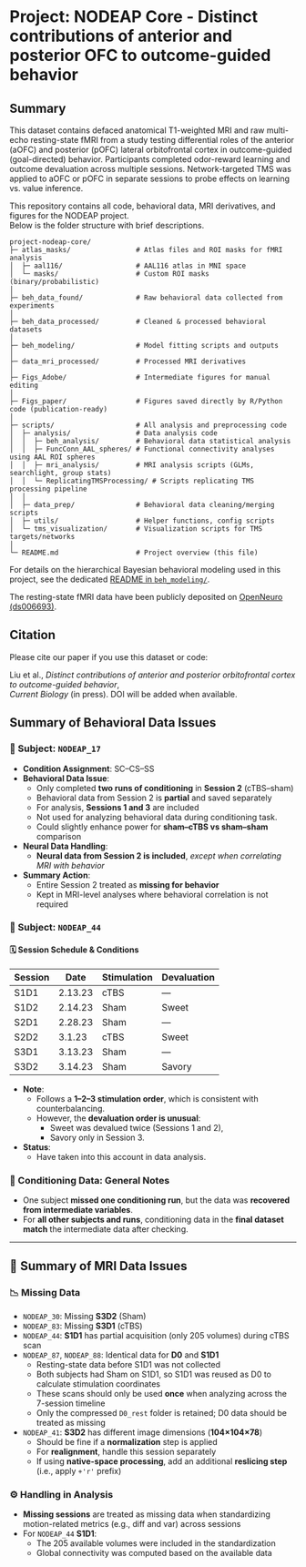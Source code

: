 # Project: NODEAP Core - Distinct contributions of anterior and posterior OFC to outcome-guided behavior

## **Summary**  
This dataset contains defaced anatomical T1-weighted MRI and raw multi-echo resting-state fMRI from a study testing differential roles of the anterior (aOFC) and posterior (pOFC) lateral orbitofrontal cortex in outcome-guided (goal-directed) behavior. Participants completed odor-reward learning and outcome devaluation across multiple sessions. Network-targeted TMS was applied to aOFC or pOFC in separate sessions to probe effects on learning vs. value inference.

This repository contains all code, behavioral data, MRI derivatives, and figures for the NODEAP project.  
Below is the folder structure with brief descriptions.




```
project-nodeap-core/
├─ atlas_masks/                # Atlas files and ROI masks for fMRI analysis
│  ├─ aal116/                  # AAL116 atlas in MNI space
│  └─ masks/                   # Custom ROI masks (binary/probabilistic)
│
├─ beh_data_found/             # Raw behavioral data collected from experiments
│
├─ beh_data_processed/         # Cleaned & processed behavioral datasets
│
├─ beh_modeling/               # Model fitting scripts and outputs 
│
├─ data_mri_processed/         # Processed MRI derivatives
│
├─ Figs_Adobe/                 # Intermediate figures for manual editing
│
├─ Figs_paper/                 # Figures saved directly by R/Python code (publication-ready)
│
├─ scripts/                    # All analysis and preprocessing code
│  ├─ analysis/                # Data analysis code
│  │  ├─ beh_analysis/         # Behavioral data statistical analysis
│  │  ├─ FuncConn_AAL_spheres/ # Functional connectivity analyses using AAL ROI spheres
│  │  ├─ mri_analysis/         # MRI analysis scripts (GLMs, searchlight, group stats)
│  │  └─ ReplicatingTMSProcessing/ # Scripts replicating TMS processing pipeline
│  │
│  ├─ data_prep/               # Behavioral data cleaning/merging scripts
│  ├─ utils/                   # Helper functions, config scripts
│  └─ tms_visualization/       # Visualization scripts for TMS targets/networks
│
└─ README.md                   # Project overview (this file)
```

For details on the hierarchical Bayesian behavioral modeling used in this project, see the dedicated [README in `beh_modeling/`](./beh_modeling/README.md).

The resting-state fMRI data have been publicly deposited on [OpenNeuro (ds006693)](https://openneuro.org/datasets/ds006693).

## Citation

Please cite our paper if you use this dataset or code:

Liu et al., *Distinct contributions of anterior and posterior orbitofrontal cortex to outcome-guided behavior*,  
*Current Biology* (in press). DOI will be added when available.


## Summary of Behavioral Data Issues
 
### 📌 Subject: `NODEAP_17`

- **Condition Assignment**: SC–CS–SS  
- **Behavioral Data Issue**:
  - Only completed **two runs of conditioning** in **Session 2** (cTBS–sham)
  - Behavioral data from Session 2 is **partial** and saved separately
  - For analysis, **Sessions 1 and 3** are included
  - Not used for analyzing behavioral data during conditioning task.
  - Could slightly enhance power for **sham–cTBS vs sham–sham** comparison
- **Neural Data Handling**:
  - **Neural data from Session 2 is included**, *except when correlating MRI with behavior*
- **Summary Action**:
  - Entire Session 2 treated as **missing for behavior**
  - Kept in MRI-level analyses where behavioral correlation is not required


### 📌 Subject: `NODEAP_44`

#### 🗓️ Session Schedule & Conditions

| Session | Date       | Stimulation | Devaluation       |
|---------|------------|-------------|-------------------|
| S1D1    | 2.13.23    | cTBS        | —                 |
| S1D2    | 2.14.23    | Sham        | Sweet             |
| S2D1    | 2.28.23    | Sham        | —                 |
| S2D2    | 3.1.23     | cTBS        | Sweet             |
| S3D1    | 3.13.23    | Sham        | —                 |
| S3D2    | 3.14.23    | Sham        | Savory            |

- **Note**:
  - Follows a **1–2–3 stimulation order**, which is consistent with counterbalancing.
  - However, the **devaluation order is unusual**:
    - Sweet was devalued twice (Sessions 1 and 2),
    - Savory only in Session 3.
- **Status**:
  - Have taken into this account in data analysis.

### 🧪 Conditioning Data: General Notes

- One subject **missed one conditioning run**, but the data was **recovered from intermediate variables**.
- For **all other subjects and runs**, conditioning data in the **final dataset match** the intermediate data after checking.

---

## 🧲 Summary of MRI Data Issues

### 📉 Missing Data

- `NODEAP_30`: Missing **S3D2** (Sham)
- `NODEAP_83`: Missing **S3D1** (cTBS)
- `NODEAP_44`: **S1D1** has partial acquisition (only 205 volumes) during cTBS scan
- `NODEAP_87`, `NODEAP_88`: Identical data for **D0** and **S1D1**
  - Resting-state data before S1D1 was not collected
  - Both subjects had Sham on S1D1, so S1D1 was reused as D0 to calculate stimulation coordinates
  - These scans should only be used **once** when analyzing across the 7-session timeline
  - Only the compressed `D0_rest` folder is retained; D0 data should be treated as missing
- `NODEAP_41`: **S3D2** has different image dimensions (**104×104×78**)
  - Should be fine if a **normalization** step is applied
  - For **realignment**, handle this session separately
  - If using **native-space processing**, add an additional **reslicing step** (i.e., apply `+'r'` prefix)

### ⚙️ Handling in Analysis

- **Missing sessions** are treated as missing data when standardizing motion-related metrics (e.g., diff and var) across sessions
- For `NODEAP_44` **S1D1**:
  - The 205 available volumes were included in the standardization
  - Global connectivity was computed based on the available data

